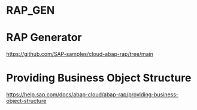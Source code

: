 # RAP_GEN

# RAP Generator
https://github.com/SAP-samples/cloud-abap-rap/tree/main

# Providing Business Object Structure
https://help.sap.com/docs/abap-cloud/abap-rap/providing-business-object-structure

